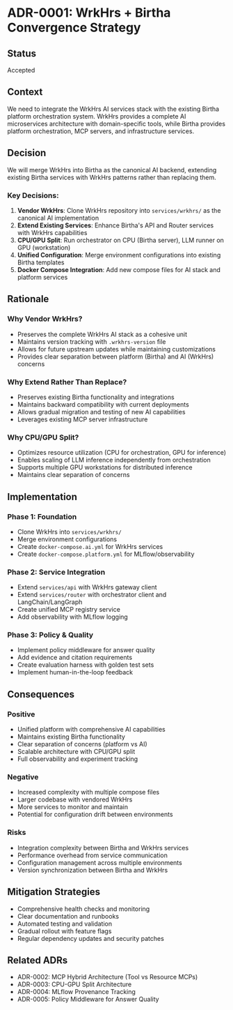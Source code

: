 # ADR-0001: WrkHrs + Birtha Convergence Strategy

## Status
Accepted

## Context
We need to integrate the WrkHrs AI services stack with the existing Birtha platform orchestration system. WrkHrs provides a complete AI microservices architecture with domain-specific tools, while Birtha provides platform orchestration, MCP servers, and infrastructure services.

## Decision
We will merge WrkHrs into Birtha as the canonical AI backend, extending existing Birtha services with WrkHrs patterns rather than replacing them.

### Key Decisions:

1. **Vendor WrkHrs**: Clone WrkHrs repository into `services/wrkhrs/` as the canonical AI implementation
2. **Extend Existing Services**: Enhance Birtha's API and Router services with WrkHrs capabilities
3. **CPU/GPU Split**: Run orchestrator on CPU (Birtha server), LLM runner on GPU (workstation)
4. **Unified Configuration**: Merge environment configurations into existing Birtha templates
5. **Docker Compose Integration**: Add new compose files for AI stack and platform services

## Rationale

### Why Vendor WrkHrs?
- Preserves the complete WrkHrs AI stack as a cohesive unit
- Maintains version tracking with `.wrkhrs-version` file
- Allows for future upstream updates while maintaining customizations
- Provides clear separation between platform (Birtha) and AI (WrkHrs) concerns

### Why Extend Rather Than Replace?
- Preserves existing Birtha functionality and integrations
- Maintains backward compatibility with current deployments
- Allows gradual migration and testing of new AI capabilities
- Leverages existing MCP server infrastructure

### Why CPU/GPU Split?
- Optimizes resource utilization (CPU for orchestration, GPU for inference)
- Enables scaling of LLM inference independently from orchestration
- Supports multiple GPU workstations for distributed inference
- Maintains clear separation of concerns

## Implementation

### Phase 1: Foundation
- Clone WrkHrs into `services/wrkhrs/`
- Merge environment configurations
- Create `docker-compose.ai.yml` for WrkHrs services
- Create `docker-compose.platform.yml` for MLflow/observability

### Phase 2: Service Integration
- Extend `services/api` with WrkHrs gateway client
- Extend `services/router` with orchestrator client and LangChain/LangGraph
- Create unified MCP registry service
- Add observability with MLflow logging

### Phase 3: Policy & Quality
- Implement policy middleware for answer quality
- Add evidence and citation requirements
- Create evaluation harness with golden test sets
- Implement human-in-the-loop feedback

## Consequences

### Positive
- Unified platform with comprehensive AI capabilities
- Maintains existing Birtha functionality
- Clear separation of concerns (platform vs AI)
- Scalable architecture with CPU/GPU split
- Full observability and experiment tracking

### Negative
- Increased complexity with multiple compose files
- Larger codebase with vendored WrkHrs
- More services to monitor and maintain
- Potential for configuration drift between environments

### Risks
- Integration complexity between Birtha and WrkHrs services
- Performance overhead from service communication
- Configuration management across multiple environments
- Version synchronization between Birtha and WrkHrs

## Mitigation Strategies
- Comprehensive health checks and monitoring
- Clear documentation and runbooks
- Automated testing and validation
- Gradual rollout with feature flags
- Regular dependency updates and security patches

## Related ADRs
- ADR-0002: MCP Hybrid Architecture (Tool vs Resource MCPs)
- ADR-0003: CPU-GPU Split Architecture
- ADR-0004: MLflow Provenance Tracking
- ADR-0005: Policy Middleware for Answer Quality











